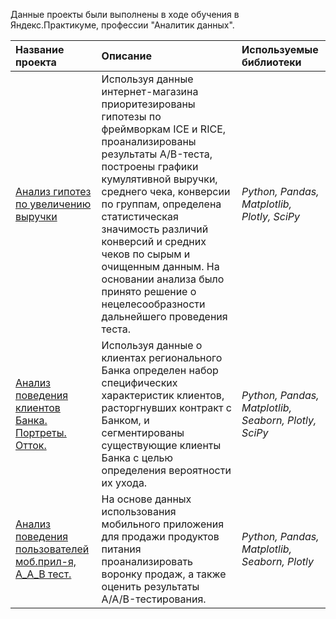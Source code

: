 Данные проекты были выполнены в ходе обучения в Яндекс.Практикуме, профессии "Аналитик данных".

| Название проекта | Описание | Используемые библиотеки | 
| :---------------------- | :---------------------- | :---------------------- |
| [Анализ гипотез по увеличению выручки](https://github.com/bin61-git/pf/tree/master/Analysis%20of%20hypotheses%20to%20increase%20revenue) | Используя данные интернет-магазина приоритезированы гипотезы по фреймворкам ICE и RICE, проанализированы результаты A/B-теста, построены графики кумулятивной выручки, среднего чека, конверсии по группам, определена статистическая значимость различий конверсий и средних чеков по сырым и очищенным данным. На основании анализа было принято решение о нецелесообразности дальнейшего проведения теста.| *Python, Pandas, Matplotlib, Plotly, SciPy* |  
| [Анализ поведения клиентов Банка. Портреты. Отток.](https://github.com/bin61-git/pf/tree/master/Analysis%20of%20the%20behavior%20of%20Bank%20customers.%20Portraits.%20Outflow) | Используя данные о клиентах регионального Банка определен набор специфических характеристик клиентов, расторгнувших контракт с Банком, и сегментированы существующие клиенты Банка с целью определения вероятности их ухода.| *Python, Pandas, Matplotlib, Seaborn, Plotly, SciPy* |  
| [Анализ поведения пользователей моб.прил-я, А_А_В тест.](https://github.com/bin61-git/pf/tree/master/Analysis%20of%20the%20behavior%20of%20mobile%20application%20users%2C%20A_A_B%20test) | На основе данных использования мобильного приложения для продажи продуктов питания проанализировать воронку продаж, а также оценить результаты A/A/B-тестирования. | *Python, Pandas, Matplotlib, Seaborn, Plotly* |  
